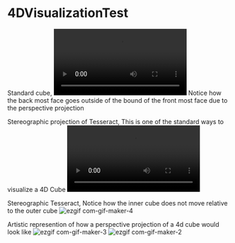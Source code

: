 # 4DVisualizationTest



Standard cube, 
![ezgif com-gif-maker-](https://user-images.githubusercontent.com/89361982/139004239-6518367a-25e7-44e8-b803-f297530eec62.mp4)
Notice how the back most face goes outside of the bound of the front most face due to the perspective projection

Stereographic projection of Tesseract, This is one of the standard ways to visualize a 4D Cube
![ezgif com-gif-maker-](https://user-images.githubusercontent.com/89361982/139004940-8546573b-435d-48f8-af7b-fb85fd99f8d0.mp4)




Stereographic Tesseract, Notice how the inner cube does not move relative to the outer cube
![ezgif com-gif-maker-4](https://user-images.githubusercontent.com/89361982/139004725-e4ff6b14-746a-4a1a-9a19-24a3060e2921.gif)

Artistic represention of how a perspective projection of a 4d cube would look like
![ezgif com-gif-maker-3](https://user-images.githubusercontent.com/89361982/139004790-de6ebdeb-1e48-4295-b5b4-85b278def02d.gif)
![ezgif com-gif-maker-2](https://user-images.githubusercontent.com/89361982/139004896-db6e215a-4a9e-4301-8295-21a8de6d9f57.gif)
